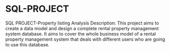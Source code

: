 # SQL-PROJECT
SQL PROJECT-Property listing Analysis
Description:
This project aims to create a data model and design a complete rental property management system database. It aims to cover the whole business model of a rental property management system that deals with different users who are going to use this database.
